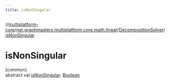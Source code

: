 ```yaml
---
title: isNonSingular
---
```

//[multiplatform-core](../../../index.html)/[net.graphmasters.multiplatform.core.math.linear](../index.html)/[DecompositionSolver](index.html)/[isNonSingular](is-non-singular.html)



# isNonSingular



[common]\
abstract val [isNonSingular](is-non-singular.html): [Boolean](https://kotlinlang.org/api/latest/jvm/stdlib/kotlin/-boolean/index.html)




